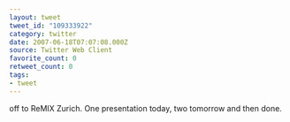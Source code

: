 ```yaml
---
layout: tweet
tweet_id: "109333922"
category: twitter
date: 2007-06-18T07:07:08.000Z
source: Twitter Web Client
favorite_count: 0
retweet_count: 0
tags:
- tweet
---
```


off to ReMIX Zurich.  One presentation today, two tomorrow and then done.
